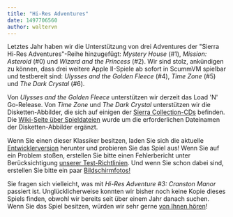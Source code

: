 ```yaml
---
title: "Hi-Res Adventures"
date: 1497706560
author: waltervn
---
```


Letztes Jahr haben wir die Unterstützung von drei Adventures der "Sierra Hi-Res Adventures"-Reihe hinzugefügt: *Mystery House* (#1), *Mission: Asteroid* (#0) und *Wizard and the Princess* (#2). Wir sind stolz, ankündigen zu können, dass drei weitere Apple II-Spiele ab sofort in ScummVM spielbar und testbereit sind: *Ulysses and the Golden Fleece* (#4), *Time Zone* (#5) und *The Dark Crystal* (#6).

Von *Ulysses and the Golden Fleece* unterstützen wir derzeit das Load 'N' Go-Release. Von *Time Zone* und *The Dark Crystal* unterstützen wir die Disketten-Abbilder, die sich auf einigen der [Sierra Collection-CDs](http://wiki.scummvm.org/index.php/SCI/Game_Collections) befinden. Die [Wiki-Seite über Spieldateien](http://wiki.scummvm.org/index.php/Datafiles) wurde um die erforderlichen Dateinamen der Disketten-Abbilder ergänzt.

Wenn Sie einen dieser Klassiker besitzen, laden Sie sich die aktuelle [Entwicklerversion](/downloads/#daily) herunter und probieren Sie das Spiel aus! Wenn Sie auf ein Problem stoßen, erstellen Sie bitte einen Fehlerbericht unter Berücksichtigung [unserer Test-Richtlinien](http://wiki.scummvm.org/index.php/Release_Testing). Und wenn Sie schon dabei sind, erstellen Sie bitte ein paar [Bildschirmfotos!](http://wiki.scummvm.org/index.php/Screenshots)

Sie fragen sich vielleicht, was mit *Hi-Res Adventure #3: Cranston Manor* passiert ist. Unglücklicherweise konnten wir bisher noch keine Kopie dieses Spiels finden, obwohl wir bereits seit über einem Jahr danach suchen. Wenn Sie das Spiel besitzen, würden wir sehr gerne [von Ihnen hören](/contact/)!
